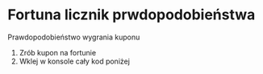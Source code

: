 # Fortuna licznik prwdopodobieństwa
Prawdopodobieństwo wygrania kuponu

1. Zrób kupon na fortunie
2. Wklej w konsole cały kod poniżej
